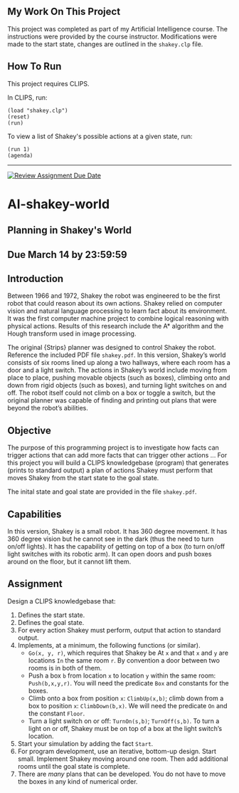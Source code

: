 ## My Work On This Project

This project was completed as part of my Artificial Intelligence course. The instructions were provided by the course instructor. Modifications were made to the start state, changes are outlined in the `shakey.clp` file.

## How To Run

This project requires CLIPS.

In CLIPS, run:
```
(load "shakey.clp")
(reset)
(run)
```

To view a list of Shakey's possible actions at a given state, run:
```
(run 1)
(agenda)
```
--- 

[![Review Assignment Due Date](https://classroom.github.com/assets/deadline-readme-button-22041afd0340ce965d47ae6ef1cefeee28c7c493a6346c4f15d667ab976d596c.svg)](https://classroom.github.com/a/SVM8l8t6)
# AI-shakey-world
## Planning in Shakey's World
## Due March 14 by 23:59:59

## Introduction
Between 1966 and 1972, Shakey the robot was engineered to be the first robot that could reason about its own actions.  Shakey relied on computer vision and natural language processing to learn fact about its environment.  It was the first computer machine project to combine logical reasoning with physical actions.  Results of this research include the A* algorithm and the Hough transform used in image processing.

The original {Strips} planner was designed to control Shakey the robot.  Reference the included PDF file `shakey.pdf`.  In this version, Shakey’s world consists of six rooms lined up along a two hallways, where each room has a door and a light switch.  The actions in Shakey’s world include moving from place to place, pushing movable objects (such as boxes), climbing onto and down from rigid objects (such as boxes), and turning light switches on and off. The robot itself could not climb on a box or toggle a switch, but the original planner was capable of finding and printing out plans that were beyond the robot’s abilities.  

## Objective
The purpose of this programming project is to investigate how facts can trigger actions that can add more facts that can trigger other actions ...  For this project you will build a CLIPS knowledgebase (program) that generates (prints to standard output) a plan of actions Shakey must perform that moves Shakey from the start state to the goal state.

The inital state and goal state are provided in the file `shakey.pdf`.

## Capabilities
In this version, Shakey is a small robot.  It has 360 degree movement.  It has 360 degree vision but he cannot see in the dark (thus the need to turn on/off lights).  It has the capability of getting on top of a box (to turn on/off light switches with its robotic arm).  It can open doors and push boxes around on the floor, but it cannot lift them.

## Assignment
Design a CLIPS knowledgebase that:
1. Defines the start state.
2. Defines the goal state.
3. For every action Shakey must perform, output that action to standard output.
4. Implements, at a minimum, the following functions (or similar).
   - `Go(x, y, r)`, which requires that Shakey be At `x` and that `x` and `y` are locations `In` the same room `r`.  By convention a door between two rooms is in both of them.
   - Push a box `b` from location `x` to location `y` within the same room: `Push(b,x,y,r)`.  You will need the predicate `Box` and constants for the boxes.
   - Climb onto a box from position `x`: `ClimbUp(x,b)`; climb down from a box to position `x`: `ClimbDown(b,x)`.  We will need the predicate `On` and the constant `Floor`.
   - Turn a light switch on or off: `TurnOn(s,b)`; `TurnOff(s,b)`.  To turn a light on or off, Shakey must be on top of a box at the light switch’s location.
5. Start your simulation by adding the fact `Start`.
6. For program development, use an iterative, bottom-up design.  Start small.  Implement Shakey moving around one room.  Then add additional rooms until the goal state is complete.
7. There are *_many_* plans that can be developed.  You do not have to move the boxes in any kind of numerical order.

